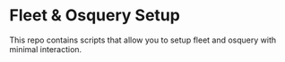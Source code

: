# Fleet & Osquery Setup

This repo contains scripts that allow you to setup fleet and osquery with minimal interaction.
